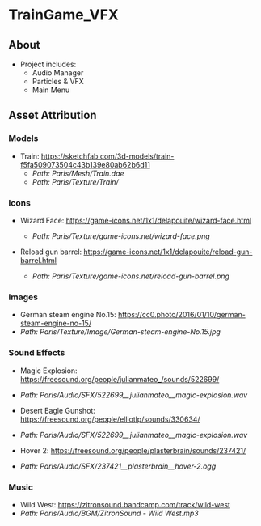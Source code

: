 # TrainGame_VFX

## About
* Project includes:
  * Audio Manager
  * Particles & VFX
  * Main Menu

## Asset Attribution

### Models
* Train: https://sketchfab.com/3d-models/train-f5fa509073504c43b139e80ab62b6d11  
  * *Path: Paris/Mesh/Train.dae*  
  * *Path: Paris/Texture/Train/*

### Icons
* Wizard Face: https://game-icons.net/1x1/delapouite/wizard-face.html
  * *Path: Paris/Texture/game-icons.net/wizard-face.png*
  
* Reload gun barrel: https://game-icons.net/1x1/delapouite/reload-gun-barrel.html
  * *Path: Paris/Texture/game-icons.net/reload-gun-barrel.png*

### Images
 * German steam engine No.15: https://cc0.photo/2016/01/10/german-steam-engine-no-15/
  * *Path: Paris/Texture/Image/German-steam-engine-No.15.jpg*

### Sound Effects
 * Magic Explosion: https://freesound.org/people/julianmateo_/sounds/522699/
  * *Path: Paris/Audio/SFX/522699__julianmateo__magic-explosion.wav*

 * Desert Eagle Gunshot: https://freesound.org/people/elliotlp/sounds/330634/
  * *Path: Paris/Audio/SFX/522699__julianmateo__magic-explosion.wav*

 * Hover 2: https://freesound.org/people/plasterbrain/sounds/237421/
  * *Path: Paris/Audio/SFX/237421__plasterbrain__hover-2.ogg*

### Music
 * Wild West: https://zitronsound.bandcamp.com/track/wild-west
  * *Path: Paris/Audio/BGM/ZitronSound - Wild West.mp3*